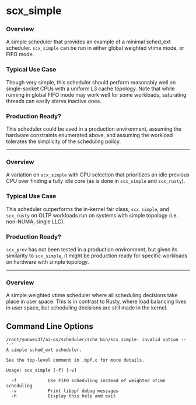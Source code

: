 # scx_simple


### Overview

A simple scheduler that provides an example of a minimal sched_ext
scheduler. `scx_simple` can be run in either global weighted vtime mode, or
FIFO mode.

### Typical Use Case

Though very simple, this scheduler should perform reasonably well on
single-socket CPUs with a uniform L3 cache topology. Note that while running in
global FIFO mode may work well for some workloads, saturating threads can
easily starve inactive ones.

### Production Ready?

This scheduler could be used in a production environment, assuming the hardware
constraints enumerated above, and assuming the workload tolerates the simplicity
of the scheduling policy.

--------------------------------------------------------------------------------


### Overview

A variation on `scx_simple` with CPU selection that prioritizes an idle previous
CPU over finding a fully idle core (as is done in `scx_simple` and `scx_rusty`).

### Typical Use Case

This scheduler outperforms the in-kernel fair class, `scx_simple`, and `scx_rusty`
on OLTP workloads run on systems with simple topology (i.e. non-NUMA, single
LLC).

### Production Ready?

`scx_prev` has not been tested in a production environment, but given its
similarity to `scx_simple`, it might be production ready for specific workloads
on hardware with simple topology.

--------------------------------------------------------------------------------


### Overview

A simple weighted vtime scheduler where all scheduling decisions take place in
user space. This is in contrast to Rusty, where load balancing lives in user
space, but scheduling decisions are still made in the kernel.

## Command Line Options

```
/root/yunwei37/ai-os/scheduler/sche_bin/scx_simple: invalid option -- '-'
A simple sched_ext scheduler.

See the top-level comment in .bpf.c for more details.

Usage: scx_simple [-f] [-v]

  -f            Use FIFO scheduling instead of weighted vtime scheduling
  -v            Print libbpf debug messages
  -h            Display this help and exit
```

